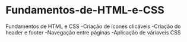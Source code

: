 # Fundamentos-de-HTML-e-CSS
Fundamentos de HTML e CSS
-Criação de ícones clicáveis
-Criação do header e footer
-Navegação entre páginas
-Aplicação de váriaveis CSS
